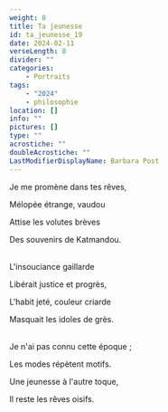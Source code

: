 ```yaml
---
weight: 8
title: Ta jeunesse
id: ta_jeunesse_19
date: 2024-02-11
verseLength: 8
divider: ""
categories:
    - Portraits
tags:
    - "2024"
    - philosophie
location: []
info: ""
pictures: []
type: ""
acrostiche: ""
doubleAcrostiche: ""
LastModifierDisplayName: Barbara Post
---
```

Je me promène dans tes rêves,

Mélopée étrange, vaudou

Attise les volutes brèves

Des souvenirs de Katmandou.

 \
L'insouciance gaillarde

Libérait justice et progrès,

L'habit jeté, couleur criarde

Masquait les idoles de grès.

 \
Je n'ai pas connu cette époque ;

Les modes répètent motifs.

Une jeunesse à l'autre toque,

Il reste les rêves oisifs.
